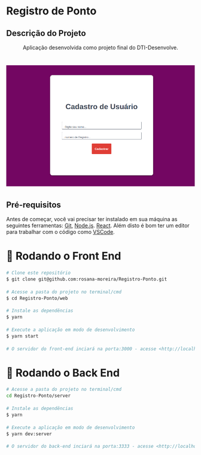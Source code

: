 # Registro de Ponto
<h2>Descrição do Projeto</h2>
<p align="center">
Aplicação desenvolvida como projeto final do DTI-Desenvolve.
</p>

<h1 align="center">
  <img alt="logo" title="#logo" src="./assets/git.png" />
</h1>
<h2>Pré-requisitos</h2>

Antes de começar, você vai precisar ter instalado em sua máquina as seguintes ferramentas:
[Git](https://git-scm.com), [Node.js](https://nodejs.org/en/). [React](https://pt-br.reactjs.org/).
Além disto é bom ter um editor para trabalhar com o código como [VSCode](https://code.visualstudio.com/).

# 🎲 Rodando o Front End

```bash
# Clone este repositório
$ git clone git@github.com:rosana-moreira/Registro-Ponto.git

# Acesse a pasta do projeto no terminal/cmd
$ cd Registro-Ponto/web

# Instale as dependências
$ yarn

# Execute a aplicação em modo de desenvolvimento
$ yarn start

# O servidor do front-end inciará na porta:3000 - acesse <http://localhost:3000>
```
# 🎲 Rodando o Back End
```bash
# Acesse a pasta do projeto no terminal/cmd
cd Registro-Ponto/server

# Instale as dependências
$ yarn

# Execute a aplicação em modo de desenvolvimento
$ yarn dev:server

# O servidor do back-end inciará na porta:3333 - acesse <http://localhost:3333>

```
